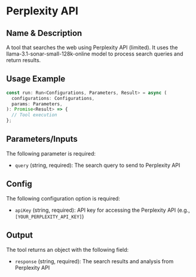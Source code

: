 # Perplexity API

## Name & Description
A tool that searches the web using Perplexity API (limited). It uses the llama-3.1-sonar-small-128k-online model to process search queries and return results.

## Usage Example
```typescript
const run: Run<Configurations, Parameters, Result> = async (
  configurations: Configurations,
  params: Parameters,
): Promise<Result> => {
  // Tool execution
};
```

## Parameters/Inputs
The following parameter is required:
- `query` (string, required): The search query to send to Perplexity API

## Config
The following configuration option is required:
- `apiKey` (string, required): API key for accessing the Perplexity API (e.g., `[YOUR_PERPLEXITY_API_KEY]`)

## Output
The tool returns an object with the following field:
- `response` (string, required): The search results and analysis from Perplexity API
